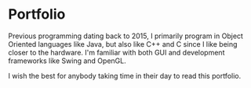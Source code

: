 # Portfolio
Previous programming dating back to 2015, I primarily program in Object Oriented languages like Java, but also like C++ and C since I like being closer to the hardware. I'm familiar with both GUI and development frameworks like Swing and OpenGL.

I wish the best for anybody taking time in their day to read this portfolio.
